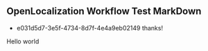 ## OpenLocalization Workflow Test MarkDown
* e031d5d7-3e5f-4734-8d7f-4e4a9eb02149 
thanks!

Hello world